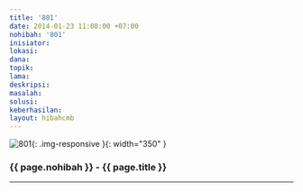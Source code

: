 ```yaml
---
title: '801'
date: 2014-01-23 11:08:00 +07:00
nohibah: '801'
inisiator: 
lokasi: 
dana: 
topik: 
lama: 
deskripsi: 
masalah: 
solusi: 
keberhasilan: 
layout: hibahcmb
---
```


![801](/static/img/hibahcmb/801.png){: .img-responsive }{: width="350" }

### {{ page.nohibah }} - {{ page.title }}

---
